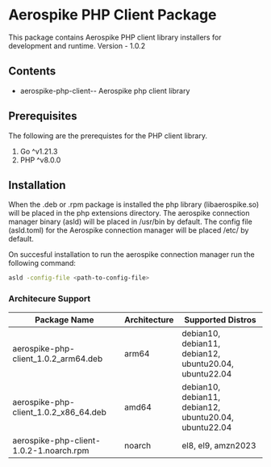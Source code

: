 # Aerospike PHP Client Package

This package contains Aerospike PHP client library installers for development
and runtime.
Version - 1.0.2

## Contents

* aerospike-php-client-<version>-<arch>
  Aerospike php client library

## Prerequisites

The following are the prerequistes for the PHP client library.
1. Go ^v1.21.3
2. PHP ^v8.0.0

## Installation

When the .deb or .rpm package is installed the php library (libaerospike.so) will be placed in the php extensions directory. The aerospike connection manager binary (asld) will be placed in /usr/bin by default. The config file (asld.toml) for the Aerospike connection manager will be placed /etc/ by default. 

On succesful installation to run the aerospike connection manager run the following command:
```bash
asld -config-file <path-to-config-file>
```

### Architecure Support 

| Package Name                          	| Architecture 	| Supported Distros                               |
|-----------------------------------------------|---------------|--------------------------------------|
| aerospike-php-client_1.0.2_arm64.deb 		| arm64        	| debian10, debian11, debian12, ubuntu20.04, ubuntu22.04 |
| aerospike-php-client_1.0.2_x86_64.deb 	| amd64        	| debian10, debian11, debian12, ubuntu20.04, ubuntu22.04 |
| aerospike-php-client-1.0.2-1.noarch.rpm 	| noarch    	| el8, el9, amzn2023                              |

